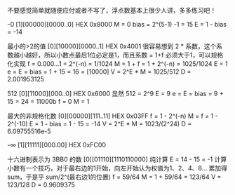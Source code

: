 不要感觉简单就随便应付或者不写了，浮点数基本上很少人讲，多多练习吧！

-0
    [1][00000][0000..0]
    HEX 0x8000
    M = 0
    bias = 2^(5-1) -1 = 15
    E = 1 - bias = -14

最小的>2的值
    [0][10000][0000..1]
    HEX 0x4001
    很容易想到 2 * 系数，这个系数越小越好，所以小数点最后1位必定是1，而且系数 = 1+f 必须大于1，可以规格化实现
    f = 0.000...1 = 2^(-n) = 1/1024
    M = 1 + f = 1 + 2^(-n) = 1025/1024
    E = 1
    e = E = bias = 1 + 15 = 16 = [10000]
    V = 2^E * M = 1025/512
    D = 2.001953125

512
    [0][11000][000..0]
    HEX 0x6000
    显然 512 = 2^9
    E = 9
    e = E = bias = 9 + 15 = 24 = 11000b
    f = 0
    M = 1

最大的非规格化数
    [0][00000][111..11]
    HEX 0x03FF
    f = 1 - 2^(-n)
    M = f = 1 - 2^(-10)
    E = 1 - bias = 1 - 15 = -14
    V = 2^E * M = 1023/(2^24)
    D = 6.09755516e-5

-∞
    [1][11111][000.00] HEX 0xFC00

十六进制表示为 3BB0 的数
    [0][01110][1110110000]
    纯计算
    E = 14 - 15 = -1
    计算小数有一个技巧，对于最右边的1开始，向左开始认为权值为1、2、4、8...
    累加得sum，于是乎 sum/2^(最右边1的位置)
    f = 59/64
    M = 1 + 59/64 = 123/64
    V = 123/128
    D = 0.9609375